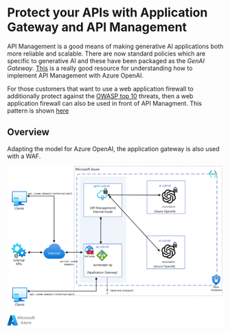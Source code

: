 # Protect your APIs with Application Gateway and API Management

API Management is a good means of making generative AI applications both more reliable and scalable. There are now standard policies which are specific to generative AI and these have been packaged as the *GenAI Gateway*. [This](https://github.com/Azure-Samples/AI-Gateway) is a really good resource for understanding how to implement API Management with Azure OpenAI.

For those customers that want to use a web application firewall to additionally protect against the [OWASP top 10](https://owasp.org/www-project-top-ten/) threats, then a web application firewall can also be used in front of API Managment. This pattern is shown [here](https://learn.microsoft.com/en-us/azure/architecture/web-apps/api-management/architectures/protect-apis)

## Overview
Adapting the model for Azure OpenAI, the application gateway is also used with a WAF.

![alt text](./images/protect-apis-with-waf-ag-apim.png "protect your APIs")
